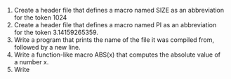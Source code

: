 1. Create a header file that defines a macro named SIZE as an abbreviation for the token 1024
2. Create a header file that defines a macro named PI as an abbreviation for the token 3.14159265359.
3. Write a program that prints the name of the file it was compiled from, followed by a new line.
4. Write a function-like macro ABS(x) that computes the absolute value of a number x.
5. Write
